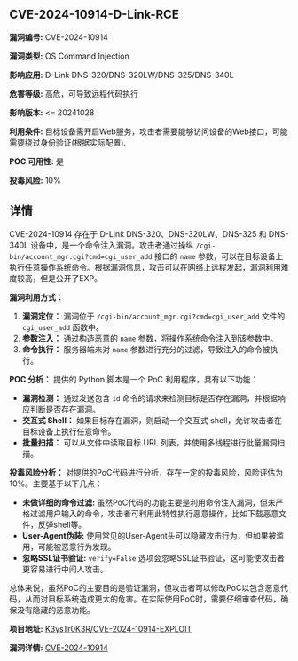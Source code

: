 ## CVE-2024-10914-D-Link-RCE

**漏洞编号:** CVE-2024-10914

**漏洞类型:** OS Command Injection

**影响应用:** D-Link DNS-320/DNS-320LW/DNS-325/DNS-340L

**危害等级:** 高危，可导致远程代码执行

**影响版本:** <= 20241028

**利用条件:** 目标设备需开启Web服务，攻击者需要能够访问设备的Web接口，可能需要绕过身份验证(根据实际配置).

**POC 可用性:** 是

**投毒风险:** 10%

## 详情

CVE-2024-10914 存在于 D-Link DNS-320、DNS-320LW、DNS-325 和 DNS-340L 设备中，是一个命令注入漏洞。攻击者通过操纵 `/cgi-bin/account_mgr.cgi?cmd=cgi_user_add` 接口的 `name` 参数，可以在目标设备上执行任意操作系统命令。根据漏洞信息，攻击可以在网络上远程发起，漏洞利用难度较高，但是公开了EXP。

**漏洞利用方式：**
1.  **漏洞定位：** 漏洞位于 `/cgi-bin/account_mgr.cgi?cmd=cgi_user_add` 文件的 `cgi_user_add` 函数中。
2.  **参数注入：** 通过构造恶意的 `name` 参数，将操作系统命令注入到该参数中。
3.  **命令执行：**  服务器端未对 `name` 参数进行充分的过滤，导致注入的命令被执行。

**POC 分析：**
提供的 Python 脚本是一个 PoC 利用程序，具有以下功能：
*   **漏洞检测：**  通过发送包含 `id` 命令的请求来检测目标是否存在漏洞，并根据响应判断是否存在漏洞。
*   **交互式 Shell：**  如果目标存在漏洞，则启动一个交互式 shell，允许攻击者在目标设备上执行任意命令。
*   **批量扫描：**  可以从文件中读取目标 URL 列表，并使用多线程进行批量漏洞扫描。

**投毒风险分析：**
对提供的PoC代码进行分析，存在一定的投毒风险，风险评估为10%。主要基于以下几点：
*  **未做详细的命令过滤:** 虽然PoC代码的功能主要是利用命令注入漏洞，但未严格过滤用户输入的命令，攻击者可利用此特性执行恶意操作，比如下载恶意文件，反弹shell等。
*  **User-Agent伪装:** 使用常见的User-Agent头可以隐藏攻击行为，但如果被滥用，可能被恶意行为发现。
*  **忽略SSL证书验证:**  `verify=False` 选项会忽略SSL证书验证，这可能使攻击者更容易进行中间人攻击。

总体来说，虽然PoC的主要目的是验证漏洞，但攻击者可以修改PoC以包含恶意代码，从而对目标系统造成更大的危害。在实际使用PoC时，需要仔细审查代码，确保没有隐藏的恶意功能。

**项目地址:** [K3ysTr0K3R/CVE-2024-10914-EXPLOIT](https://github.com/K3ysTr0K3R/CVE-2024-10914-EXPLOIT)

**漏洞详情:** [CVE-2024-10914](https://nvd.nist.gov/vuln/detail/CVE-2024-10914)